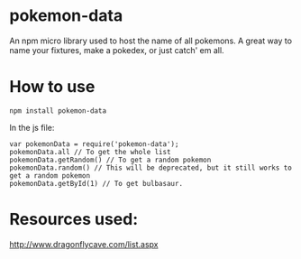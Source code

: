 # pokemon-data
An npm micro library used to host the name of all pokemons. A great way to name your fixtures, make a pokedex, or just catch' em all.

# How to use

```
npm install pokemon-data
```

In the js file:

```
var pokemonData = require('pokemon-data');
pokemonData.all // To get the whole list
pokemonData.getRandom() // To get a random pokemon
pokemonData.random() // This will be deprecated, but it still works to get a random pokemon
pokemonData.getById(1) // To get bulbasaur.

```
# Resources used:

http://www.dragonflycave.com/list.aspx
